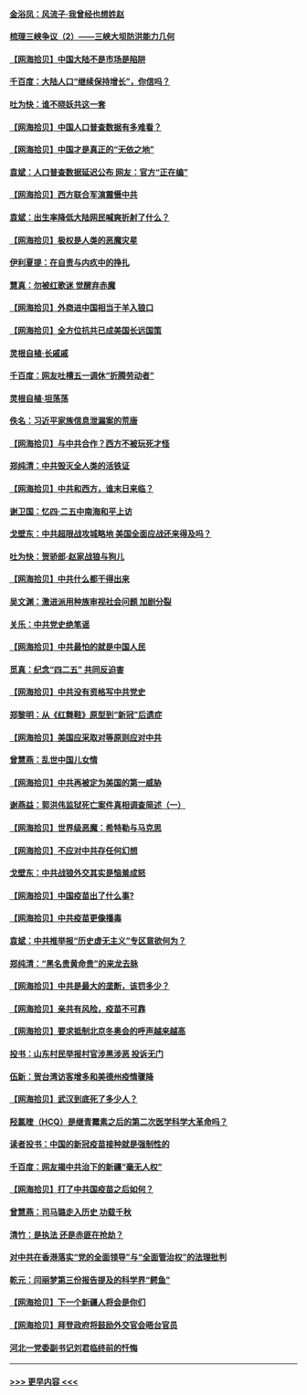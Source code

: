 #### [金浴凤：风流子‧我曾经也想姓赵](../pages/nsc993/n12920911.md?t=05040602) 
#### [梳理三峡争议（2）——三峡大坝防洪能力几何](../pages/nsc993/n12920173.md?t=05040602) 
#### [【网海拾贝】中国大陆不是市场是陷阱](../pages/nsc993/n12920143.md?t=05040602) 
#### [千百度：大陆人口“继续保持增长”，你信吗？](../pages/nsc993/n12918946.md?t=05040602) 
#### [吐为快：谁不晓妖共这一套](../pages/nsc993/n12918941.md?t=05040602) 
#### [【网海拾贝】中国人口普查数据有多难看？](../pages/nsc993/n12917822.md?t=05040602) 
#### [【网海拾贝】中国才是真正的“无依之地”](../pages/nsc993/n12915845.md?t=05040602) 
#### [袁斌：人口普查数据延迟公布 网友：官方“正在编”](../pages/nsc993/n12915748.md?t=05040602) 
#### [【网海拾贝】西方联合军演震慑中共](../pages/nsc993/n12913466.md?t=05040602) 
#### [袁斌：出生率降低大陆网民喊爽折射了什么？](../pages/nsc993/n12913365.md?t=05040602) 
#### [【网海拾贝】极权是人类的恶魔灾星](../pages/nsc993/n12910697.md?t=05040602) 
#### [伊利夏提：在自责与内疚中的挣扎](../pages/nsc993/n12910493.md?t=05040602) 
#### [慧真：勿被红歌迷 觉醒弃赤魔](../pages/nsc993/n12910485.md?t=05040602) 
#### [【网海拾贝】外商进中国相当于羊入狼口](../pages/nsc993/n12908274.md?t=05040602) 
#### [【网海拾贝】全方位抗共已成美国长远国策](../pages/nsc993/n12906878.md?t=05040602) 
#### [灵根自植‧长戚戚](../pages/nsc993/n12905585.md?t=05040602) 
#### [千百度：网友吐槽五一调休“折腾劳动者”](../pages/nsc993/n12905934.md?t=05040602) 
#### [灵根自植‧坦荡荡](../pages/nsc993/n12905562.md?t=05040602) 
#### [佚名：习近平家族信息泄漏案的荒唐](../pages/nsc993/n12904705.md?t=05040602) 
#### [【网海拾贝】与中共合作？西方不被玩死才怪](../pages/nsc993/n12903873.md?t=05040602) 
#### [郑纯清：中共毁灭全人类的活铁证](../pages/nsc993/n12903785.md?t=05040602) 
#### [【网海拾贝】中共和西方，谁末日来临？](../pages/nsc993/n12903482.md?t=05040602) 
#### [谢卫国：忆四‧二五中南海和平上访](../pages/nsc993/n12902192.md?t=05040602) 
#### [戈壁东：中共超限战攻城略地 美国全面应战还来得及吗？](../pages/nsc993/n12902297.md?t=05040602) 
#### [吐为快：贺骄郎‧赵家战狼与狗儿](../pages/nsc993/n12902280.md?t=05040602) 
#### [【网海拾贝】中共什么都干得出来](../pages/nsc993/n12897500.md?t=05040602) 
#### [吴文渊：激进派用种族审视社会问题 加剧分裂](../pages/nsc993/n12893881.md?t=05040602) 
#### [关乐：中共党史绝笔谣](../pages/nsc993/n12897270.md?t=05040602) 
#### [【网海拾贝】中共最怕的就是中国人民](../pages/nsc993/n12894705.md?t=05040602) 
#### [觅真：纪念“四二五” 共同反迫害](../pages/nsc993/n12894553.md?t=05040602) 
#### [【网海拾贝】中共没有资格写中共党史](../pages/nsc993/n12892231.md?t=05040602) 
#### [郑黎明：从《红舞鞋》原型到“新冠”后遗症](../pages/nsc993/n12890469.md?t=05040602) 
#### [【网海拾贝】美国应采取对等原则应对中共](../pages/nsc993/n12889176.md?t=05040602) 
#### [曾慧燕：乱世中国儿女情](../pages/nsc993/n12887931.md?t=05040602) 
#### [【网海拾贝】中共再被定为美国的第一威胁](../pages/nsc993/n12887580.md?t=05040602) 
#### [谢燕益：郭洪伟监狱死亡案件真相调查简述（一）](../pages/nsc993/n12885648.md?t=05040602) 
#### [【网海拾贝】世界级恶魔：希特勒与马克思](../pages/nsc993/n12884062.md?t=05040602) 
#### [【网海拾贝】不应对中共存任何幻想](../pages/nsc993/n12881460.md?t=05040602) 
#### [戈壁东：中共战狼外交其实是恼羞成怒](../pages/nsc993/n12880392.md?t=05040602) 
#### [【网海拾贝】中国疫苗出了什么事?](../pages/nsc993/n12879124.md?t=05040602) 
#### [【网海拾贝】中共疫苗更像播毒](../pages/nsc993/n12876631.md?t=05040602) 
#### [袁斌：中共推举报“历史虚无主义”专区意欲何为？](../pages/nsc993/n12876530.md?t=05040602) 
#### [郑纯清：“黑名贵黄命贵”的来龙去脉](../pages/nsc993/n12875589.md?t=05040602) 
#### [【网海拾贝】中共是最大的垄断，该罚多少？](../pages/nsc993/n12874006.md?t=05040602) 
#### [【网海拾贝】亲共有风险，疫苗不可靠](../pages/nsc993/n12872224.md?t=05040602) 
#### [【网海拾贝】要求抵制北京冬奥会的呼声越来越高](../pages/nsc993/n12868962.md?t=05040602) 
#### [投书：山东村民举报村官涉黑涉恶 投诉无门](../pages/nsc993/n12869726.md?t=05040602) 
#### [伍新：贺台湾访客增多和美德州疫情骤降](../pages/nsc993/n12865651.md?t=05040602) 
#### [【网海拾贝】武汉到底死了多少人？](../pages/nsc993/n12863707.md?t=05040602) 
#### [羟氯喹（HCQ）是继青霉素之后的第二次医学科学大革命吗？](../pages/nsc993/n12638564.md?t=05040602) 
#### [读者投书：中国的新冠疫苗接种就是强制性的](../pages/nsc993/n12859932.md?t=05040602) 
#### [千百度：网友揭中共治下的新疆“毫无人权”](../pages/nsc993/n12858385.md?t=05040602) 
#### [【网海拾贝】打了中共国疫苗之后如何？](../pages/nsc993/n12857866.md?t=05040602) 
#### [曾慧燕：司马璐走入历史 功载千秋](../pages/nsc993/n12856996.md?t=05040602) 
#### [清竹：是执法 还是赤匪在抢劫？](../pages/nsc993/n12856952.md?t=05040602) 
#### [对中共在香港落实“党的全面领导”与“全面管治权”的法理批判](../pages/nsc993/n12856929.md?t=05040602) 
#### [乾元：闫丽梦第三份报告提及的科学界“鳄鱼”](../pages/nsc993/n12855985.md?t=05040602) 
#### [【网海拾贝】下一个新疆人将会是你们](../pages/nsc993/n12855864.md?t=05040602) 
#### [【网海拾贝】拜登政府将鼓励外交官会晤台官员](../pages/nsc993/n12853615.md?t=05040602) 
#### [河北一党委副书记刘君临终前的忏悔](../pages/nsc993/n12849420.md?t=05040602) 

----
#### [ >>> 更早内容 <<< ](../indexes/nsc993-earlier.md)
